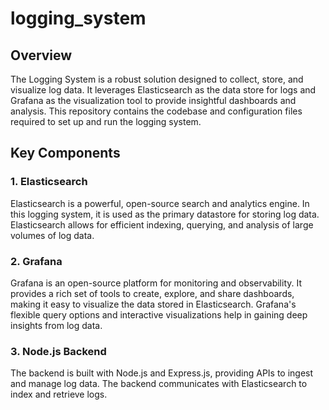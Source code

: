 # logging_system

## Overview
The Logging System is a robust solution designed to collect, store, and visualize log data. It leverages Elasticsearch as the data store for logs and Grafana as the visualization tool to provide insightful dashboards and analysis. This repository contains the codebase and configuration files required to set up and run the logging system.

## Key Components
### 1. Elasticsearch
Elasticsearch is a powerful, open-source search and analytics engine. In this logging system, it is used as the primary datastore for storing log data. Elasticsearch allows for efficient indexing, querying, and analysis of large volumes of log data.

### 2. Grafana
Grafana is an open-source platform for monitoring and observability. It provides a rich set of tools to create, explore, and share dashboards, making it easy to visualize the data stored in Elasticsearch. Grafana's flexible query options and interactive visualizations help in gaining deep insights from log data.

### 3. Node.js Backend
The backend is built with Node.js and Express.js, providing APIs to ingest and manage log data. The backend communicates with Elasticsearch to index and retrieve logs.

